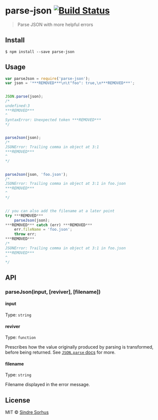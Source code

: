 # parse-json [![Build Status](https://travis-ci.org/sindresorhus/parse-json.svg?branch=master)](https://travis-ci.org/sindresorhus/parse-json)

> Parse JSON with more helpful errors


## Install

```
$ npm install --save parse-json
```


## Usage

```js
var parseJson = require('parse-json');
var json = '***REMOVED***\n\t"foo": true,\n***REMOVED***';


JSON.parse(json);
/*
undefined:3
***REMOVED***
^
SyntaxError: Unexpected token ***REMOVED***
*/


parseJson(json);
/*
JSONError: Trailing comma in object at 3:1
***REMOVED***
^
*/


parseJson(json, 'foo.json');
/*
JSONError: Trailing comma in object at 3:1 in foo.json
***REMOVED***
^
*/


// you can also add the filename at a later point
try ***REMOVED***
	parseJson(json);
***REMOVED*** catch (err) ***REMOVED***
	err.fileName = 'foo.json';
	throw err;
***REMOVED***
/*
JSONError: Trailing comma in object at 3:1 in foo.json
***REMOVED***
^
*/
```

## API

### parseJson(input, [reviver], [filename])

#### input

Type: `string`

#### reviver

Type: `function`

Prescribes how the value originally produced by parsing is transformed, before being returned. See [`JSON.parse` docs](https://developer.mozilla.org/en-US/docs/Web/JavaScript/Reference/Global_Objects/JSON/parse#Using_the_reviver_parameter
) for more.

#### filename

Type: `string`

Filename displayed in the error message.


## License

MIT © [Sindre Sorhus](http://sindresorhus.com)
